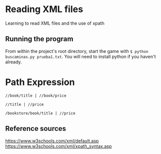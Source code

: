 # Reading XML files

Learning to read XML files and the use of xpath

## Running the program

From within the project's root directory, start the game with `$ python buscaminas.py prueba1.txt`. You will need to install python if you haven't already.

# Path Expression

```
//book/title | //book/price	
```

```
//title | //price	
```

```
/bookstore/book/title | //price
```

## Reference sources
https://www.w3schools.com/xml/default.asp
https://www.w3schools.com/xml/xpath_syntax.asp
